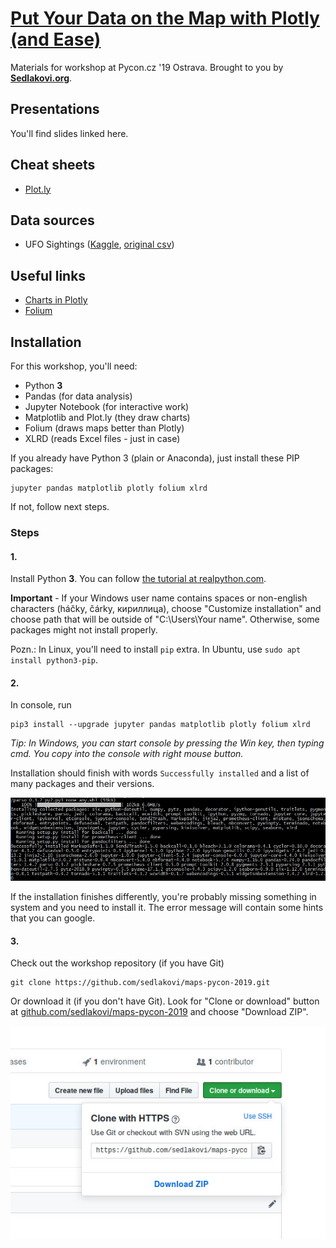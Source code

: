 # [Put Your Data on the Map with Plotly (and Ease)][pycon-workshop]

Materials for workshop at Pycon.cz '19 Ostrava. Brought to you by
[**Sedlakovi.org**][sedlakovi].


## Presentations

You'll find slides linked here.

## Cheat sheets

- [Plot.ly](https://github.com/sedlakovi/interactive-dashboards/blob/master/docs/plotly_cheat_sheet.pdf)


## Data sources

- UFO Sightings ([Kaggle][ufo-kaggle], [original csv][ufo-github])

## Useful links

- [Charts in Plotly](https://plot.ly/python/basic-charts/)
- [Folium](https://python-visualization.github.io/folium/)

## Installation

For this workshop, you'll need:

- Python **3**
- Pandas (for data analysis)
- Jupyter Notebook (for interactive work)
- Matplotlib and Plot.ly (they draw charts)
- Folium (draws maps better than Plotly)
- XLRD (reads Excel files - just in case)

If you already have Python 3 (plain or Anaconda), just install these PIP packages:

```
jupyter pandas matplotlib plotly folium xlrd
```

If not, follow next steps.

### Steps

#### 1.

Install Python **3**. You can follow [the tutorial at realpython.com][python-install].

**Important** - If your Windows user name contains spaces or non-english characters
(háčky, čárky, кириллица), choose "Customize installation" and choose path that will be
outside of "C:\Users\Your name". Otherwise, some packages might not install properly.

Pozn.: In Linux, you'll need to install `pip` extra. In Ubuntu, use
`sudo apt install python3-pip`.

#### 2.

In console, run

    pip3 install --upgrade jupyter pandas matplotlib plotly folium xlrd

_Tip: In Windows, you can start console by pressing the Win key, then typing cmd. You copy
into the console with right mouse button._

Installation should finish with words `Successfully installed` and a list of many packages
and their versions.

![Installation finished](packages-finish.jpg)

If the installation finishes differently, you're probably missing something in system and
you need to install it. The error message will contain some hints that you can google.

#### 3.

Check out the workshop repository (if you have Git)

```
git clone https://github.com/sedlakovi/maps-pycon-2019.git
```

Or download it (if you don't have Git). Look for "Clone or download" button at
[github.com/sedlakovi/maps-pycon-2019](https://github.com/sedlakovi/maps-pycon-2019) and
choose "Download ZIP".

![Clone or download](download.jpg)



[pycon-workshop]: https://cz.pycon.org/2019/programme/workshops/13/#main
[sedlakovi]: https://www.sedlakovi.org
[python-install]: https://realpython.com/installing-python/
[ufo-kaggle]: https://www.kaggle.com/NUFORC/ufo-sightings
[ufo-github]: https://github.com/planetsig/ufo-reports
